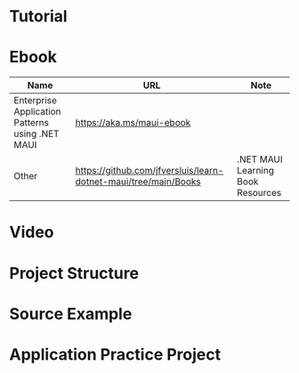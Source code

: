 # Tutorial

# Ebook

Name | URL | Note
--- | --- | --- |
| Enterprise Application Patterns using .NET MAUI | https://aka.ms/maui-ebook | |
| Other | https://github.com/jfversluis/learn-dotnet-maui/tree/main/Books | .NET MAUI Learning Book Resources |

# Video

# Project Structure

# Source Example

# Application Practice Project